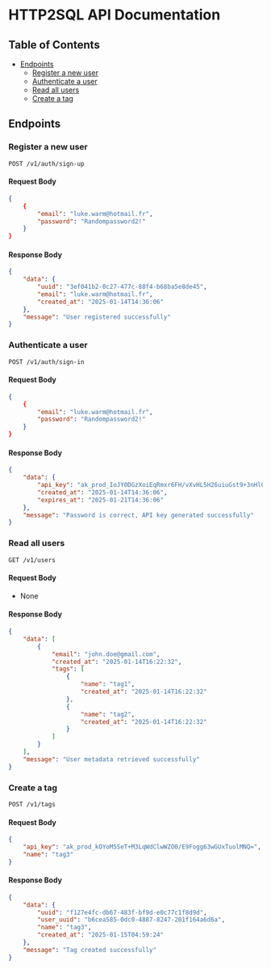 # HTTP2SQL API Documentation

## Table of Contents

- [Endpoints](#endpoints)
  - [Register a new user](#register-a-new-user)
  - [Authenticate a user](#authenticate-a-user)
  - [Read all users](#read-all-users)
  - [Create a tag](#create-a-tag)

## Endpoints

### Register a new user

```http
POST /v1/auth/sign-up
```

#### Request Body

```json
{
    {
        "email": "luke.warm@hotmail.fr",
        "password": "Randompassword2!"
    }
}
```

#### Response Body

```json
{
    "data": {
        "uuid": "3ef041b2-0c27-477c-88f4-b68ba5e8de45",
        "email": "luke.warm@hotmail.fr",
        "created_at": "2025-01-14T14:36:06"
    },
    "message": "User registered successfully"
}
```

### Authenticate a user

```http
POST /v1/auth/sign-in
```

#### Request Body

```json
{
    {
        "email": "luke.warm@hotmail.fr",
        "password": "Randompassword2!"
    }
}
```

#### Response Body

```json
{
    "data": {
        "api_key": "ak_prod_IoJY0DGzXoiEqRmxr6FH/vXvHL5H26uiuGst9+3nHl0=",
        "created_at": "2025-01-14T14:36:06",
        "expires_at": "2025-01-21T14:36:06"
    },
    "message": "Password is correct, API key generated successfully"
}
```

### Read all users

```http
GET /v1/users
```

#### Request Body

- None

#### Response Body

```json
{
    "data": [
        {
            "email": "john.doe@gmail.com",
            "created_at": "2025-01-14T16:22:32",
            "tags": [
                {
                    "name": "tag1",
                    "created_at": "2025-01-14T16:22:32"
                },
                {
                    "name": "tag2",
                    "created_at": "2025-01-14T16:22:32"
                }
            ]
        }
    ],
    "message": "User metadata retrieved successfully"
}
```

### Create a tag

```http
POST /v1/tags
```

#### Request Body

```json
{
    "api_key": "ak_prod_kOYoM5SeT+M3LqWdClwWZO0/E9Fogg63wGUxTuolMNQ=",
    "name": "tag3"
}
```

#### Response Body

```json
{
    "data": {
        "uuid": "f127e4fc-db67-483f-bf9d-e0c77c1f8d9d",
        "user_uuid": "b6cea585-0dc0-4887-8247-201f164a6d6a",
        "name": "tag3",
        "created_at": "2025-01-15T04:59:24"
    },
    "message": "Tag created successfully"
}
```